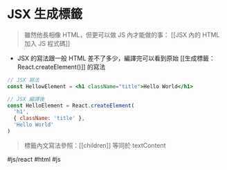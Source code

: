 # JSX 生成標籤
>雖然他長相像 HTML，但更可以做 JS 內才能做的事： [[JSX 內的 HTML 加入 JS 程式碼]]

- JSX 的寫法跟一般 HTML 差不了多少，編譯完可以看到原始 [[生成標籤：React.createElement()]] 的寫法

```jsx
// JSX 寫法
const HellowElement = <h1 className="title">Hello World</h1>
```
```jsx
// JSX 編譯後
const HelloElement = React.createElement(
  'h1',
  { className: 'title' },
  'Hello World'
)
```
>標籤內文寫法參照：[[children]]
>等同於 textContent

#js/react #html #js